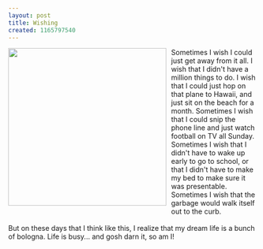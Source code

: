 ```yaml
---
layout: post
title: Wishing
created: 1165797540
---
```

<p><a href="http://www.subways.net/italy/bologna.jpg" onblur="try {parent.deselectBloggerImageGracefully();} catch(e) {}"><img alt="" border="0" src="http://www.subways.net/italy/bologna.jpg" style="margin: 0pt 10px 10px 0pt; float: left; cursor: pointer; width: 320px;" /></a> Sometimes I wish I could just get away from it all. I wish that I didn&#39;t have a million things to do. I wish that I could just hop on that plane to Hawaii, and just sit on the beach for a month. Sometimes I wish that I could snip the phone line and just watch football on TV all Sunday. Sometimes I wish that I didn&#39;t have to wake up early to go to school, or that I didn&#39;t have to make my bed to make sure it was presentable. Sometimes I wish that the garbage would walk itself out to the curb.<br />
	<br />
	But on these days that I think like this, I realize that my dream life is a bunch of bologna. Life is busy... and gosh darn it, so am I!</p>
